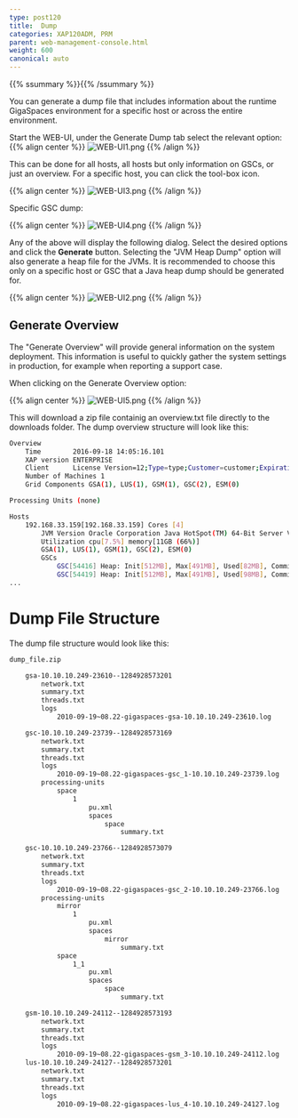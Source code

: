 ```yaml
---
type: post120
title:  Dump
categories: XAP120ADM, PRM
parent: web-management-console.html
weight: 600
canonical: auto
---
```



{{% ssummary  %}}{{% /ssummary %}}


 
 
You can generate a dump file that includes information about the runtime GigaSpaces environment for a specific host or across the entire environment.

Start the WEB-UI, under the Generate Dump tab select the relevant option:
{{% align center %}}
![WEB-UI1.png](/attachment_files/WEB-UI1.png)
{{% /align %}}

This can be done for all hosts, all hosts but only information on GSCs, or just an overview.
For a specific host, you can click the tool-box icon.

{{% align center %}}
![WEB-UI3.png](/attachment_files/WEB-UI3.png)
{{% /align %}}

Specific GSC dump:

{{% align center %}}
![WEB-UI4.png](/attachment_files/WEB-UI4.png)
{{% /align %}}

Any of the above will display the following dialog. Select the desired options and click the  **Generate**  button.
Selecting the "JVM Heap Dump" option will also generate a heap file for the JVMs. It is recommended to choose this only on a specific host or GSC that a Java heap dump should be generated for.

{{% align center %}}
![WEB-UI2.png](/attachment_files/WEB-UI2.png)
{{% /align %}}

## Generate Overview

The "Generate Overview" will provide general information on the system deployment.
This information is useful to quickly gather the system settings in production, for example when reporting a support case.

When clicking on the Generate Overview option:

{{% align center %}}
![WEB-UI5.png](/attachment_files/WEB-UI5.png)
{{% /align %}}

This will download a zip file containig an overview.txt file directly to the downloads folder.
The dump overview structure will look like this:

```bash
Overview
	Time        2016-09-18 14:05:16.101
	XAP version ENTERPRISE
	Client      License Version=12;Type=type;Customer=customer;Expiration=never;Hash=hash
	Number of Machines 1
	Grid Components GSA(1), LUS(1), GSM(1), GSC(2), ESM(0)

Processing Units (none)

Hosts
	192.168.33.159[192.168.33.159] Cores [4]
		JVM Version	Oracle Corporation Java HotSpot(TM) 64-Bit Server VM 1.8.0_71
		Utilization	cpu[7.5%] memory[11GB (66%)] 
		GSA(1), LUS(1), GSM(1), GSC(2), ESM(0)
		GSCs
			GSC[54416] Heap: Init[512MB], Max[491MB], Used[82MB], Committed[491MB]
			GSC[54419] Heap: Init[512MB], Max[491MB], Used[98MB], Committed[491MB]
...

```

 

# Dump File Structure

The dump file structure would look like this:


```bash
dump_file.zip

    gsa-10.10.10.249-23610--1284928573201
        network.txt
        summary.txt
        threads.txt
        logs
            2010-09-19~08.22-gigaspaces-gsa-10.10.10.249-23610.log

    gsc-10.10.10.249-23739--1284928573169
        network.txt
        summary.txt
        threads.txt
        logs
            2010-09-19~08.22-gigaspaces-gsc_1-10.10.10.249-23739.log
        processing-units
            space
                1
                    pu.xml
                    spaces
                        space
                            summary.txt

    gsc-10.10.10.249-23766--1284928573079
        network.txt
        summary.txt
        threads.txt
        logs
            2010-09-19~08.22-gigaspaces-gsc_2-10.10.10.249-23766.log
        processing-units
            mirror
                1
                    pu.xml
                    spaces
                        mirror
                            summary.txt
            space
                1_1
                    pu.xml
                    spaces
                        space
                            summary.txt

    gsm-10.10.10.249-24112--1284928573193
        network.txt
        summary.txt
        threads.txt
        logs
            2010-09-19~08.22-gigaspaces-gsm_3-10.10.10.249-24112.log
    lus-10.10.10.249-24127--1284928573201
        network.txt
        summary.txt
        threads.txt
        logs
            2010-09-19~08.22-gigaspaces-lus_4-10.10.10.249-24127.log
```

